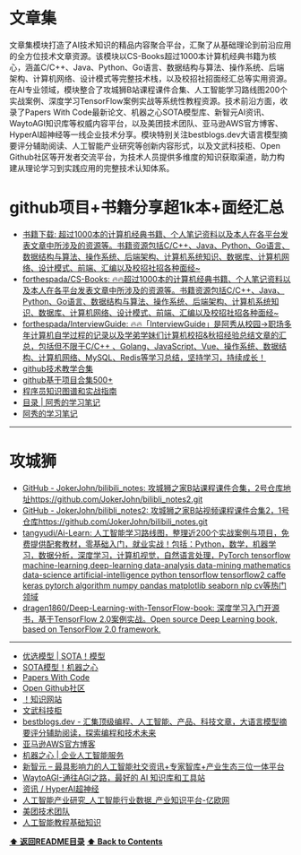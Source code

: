 # 文章集

文章集模块打造了AI技术知识的精品内容聚合平台，汇聚了从基础理论到前沿应用的全方位技术文章资源。该模块以CS-Books超过1000本计算机经典书籍为核心，涵盖C/C++、Java、Python、Go语言、数据结构与算法、操作系统、后端架构、计算机网络、设计模式等完整技术栈，以及校招社招面经汇总等实用资源。在AI专业领域，模块整合了攻城狮B站课程课件合集、人工智能学习路线图200个实战案例、深度学习TensorFlow案例实战等系统性教程资源。技术前沿方面，收录了Papers With Code最新论文、机器之心SOTA模型库、新智元AI资讯、WaytoAGI知识库等权威内容平台，以及美团技术团队、亚马逊AWS官方博客、HyperAI超神经等一线企业技术分享。模块特别关注bestblogs.dev大语言模型摘要评分辅助阅读、人工智能产业研究等创新内容形式，以及文武科技柜、Open Github社区等开发者交流平台，为技术人员提供多维度的知识获取渠道，助力构建从理论学习到实践应用的完整技术认知体系。

# github项目+书籍分享超1k本+面经汇总

- [书籍下载: 超过1000本的计算机经典书籍、个人笔记资料以及本人在各平台发表文章中所涉及的资源等。书籍资源包括C/C++、Java、Python、Go语言、数据结构与算法、操作系统、后端架构、计算机系统知识、数据库、计算机网络、设计模式、前端、汇编以及校招社招各种面经~](https://gitee.com/ForthEspada/CS-Books#142%E6%B7%B1%E5%BA%A6%E5%AD%A6%E4%B9%A0)
- [forthespada/CS-Books: 🔥🔥超过1000本的计算机经典书籍、个人笔记资料以及本人在各平台发表文章中所涉及的资源等。书籍资源包括C/C++、Java、Python、Go语言、数据结构与算法、操作系统、后端架构、计算机系统知识、数据库、计算机网络、设计模式、前端、汇编以及校招社招各种面经~](https://github.com/forthespada/CS-Books)
- [forthespada/InterviewGuide: 🔥🔥「InterviewGuide」是阿秀从校园->职场多年计算机自学过程的记录以及学弟学妹们计算机校招&秋招经验总结文章的汇总，包括但不限于C/C++ 、Golang、JavaScript、Vue、操作系统、数据结构、计算机网络、MySQL、Redis等学习总结，坚持学习，持续成长！](https://github.com/forthespada/InterviewGuide)
- [github技术教学合集](https://github.com/EbookFoundation/free-programming-books/blob/main/books/free-programming-books-zh.md)
- [github基于项目合集500+](https://github.com/practical-tutorials/project-based-learning#python)
- [程序员知识图谱和实战指南](https://github.com/rulinma/it)
- [目录 | 阿秀的学习笔记](https://interviewguide.cn/notes/01-guide/web-guide-reading.html#_1%E3%80%81%E5%85%8D%E8%B4%B9%E8%B5%84%E6%BA%90)
- [阿秀的学习笔记](https://interviewguide.cn/#/)

------------------------------------------------------------

# 攻城狮

- [GitHub - JokerJohn/bilibili_notes: 攻城狮之家B站课程课件合集，2号仓库地址https://github.com/JokerJohn/bilibli_notes2.git](https://github.com/JokerJohn/bilibili_notes)
- [GitHub - JokerJohn/bilibli_notes2: 攻城狮之家B站视频课程课件合集2，1号仓库https://github.com/JokerJohn/bilibili_notes.git](https://github.com/JokerJohn/bilibli_notes2)
- [tangyudi/Ai-Learn: 人工智能学习路线图，整理近200个实战案例与项目，免费提供配套教材，零基础入门，就业实战！包括：Python，数学，机器学习，数据分析，深度学习，计算机视觉，自然语言处理，PyTorch tensorflow machine-learning,deep-learning data-analysis data-mining mathematics data-science artificial-intelligence python tensorflow tensorflow2 caffe keras pytorch algorithm numpy pandas matplotlib seaborn nlp cv等热门领域](https://github.com/tangyudi/Ai-learn)
- [dragen1860/Deep-Learning-with-TensorFlow-book: 深度学习入门开源书，基于TensorFlow 2.0案例实战。Open source Deep Learning book, based on TensorFlow 2.0 framework.](https://github.com/dragen1860/Deep-Learning-with-TensorFlow-book)

------------------------------------------------------------

- [优选模型 | SOTA！模型](https://sota.jiqizhixin.com/models/list?activeKey=opt)
- [SOTA模型！机器之心](https://sota.jiqizhixin.com/models/list?activeKey=task)
- [Papers With Code](https://paperswithcode.com/method/maddpg)
- [Open Github社区](https://open.itc.cn/)
- [！知识网站](https://github.com/tuteng/Best-websites-a-programmer-should-visit-zh)
- [文武科技柜](https://www.wangdu.site/?s=docker)
- [bestblogs.dev - 汇集顶级编程、人工智能、产品、科技文章，大语言模型摘要评分辅助阅读，探索编程和技术未来](https://www.bestblogs.dev/)
- [亚马逊AWS官方博客](https://aws.amazon.com/cn/blogs/china/)
- [机器之心 | 企业人工智能服务](https://www.jiqizhixin.com/)
- [新智元 – 最具影响力的人工智能社交资讯+专家智库+产业生态三位一体平台](https://aiera.com.cn/)
- [WaytoAGI-通往AGI之路，最好的 AI 知识库和工具站](https://www.waytoagi.com/)
- [资讯 / HyperAI超神经](https://hyper.ai/news)
- [人工智能产业研究_人工智能行业数据_产业知识平台-亿欧网](https://www.iyiou.com/AI/f1b63cbaaf6787045773ccd594e2ef1c%23-1&21)
- [美团技术团队](https://tech.meituan.com/)
- [人工智能教程基础知识](https://www.captainbed.net/blog-neo/)

**[⬆ 返回README目录](../README.md#目录)**
**[⬆ Back to Contents](../README-EN.md#contents)**